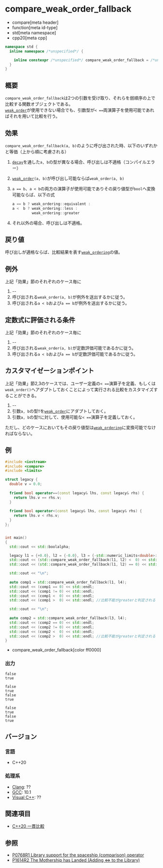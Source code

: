 # compare_weak_order_fallback

* compare[meta header]
* function[meta id-type]
* std[meta namespace]
* cpp20[meta cpp]

```cpp
namespace std {
  inline namespace /*unspecified*/ {

    inline constexpr /*unspecified*/ compare_weak_order_fallback = /*unspecified*/;
  }
}
```

## 概要

`compare_weak_order_fallback`は2つの引数を受け取り、それらを弱順序の上で比較する関数オブジェクトである。  
[`weak_order`](weak_order.md)が使用できない場合でも、引数型が`< ==`両演算子を使用可能であればそれを用いて比較を行う。


## 効果

`compare_weak_order_fallback(a, b)`のように呼び出された時、以下のいずれかと等価（上から順に考慮される）

1. [`decay`](/reference/type_traits/decay.md)を通した`a, b`の型が異なる場合、呼び出しは不適格（コンパイルエラー）

2. [`weak_order`](weak_order.md)`(a, b)`が呼び出し可能ならば`weak_order(a, b)`

3. `a == b`、`a < b`の両方の演算子が使用可能でありその戻り値型が`bool`へ変換可能ならば、以下の式
   ```cpp
   a == b ? weak_ordering::equivalent :
   a <  b ? weak_ordering::less :
            weak_ordering::greater
   ```

4. それ以外の場合、呼び出しは不適格。

## 戻り値

呼び出しが適格ならば、比較結果を表す[`weak_ordering`](weak_ordering.md)の値。


## 例外

上記「効果」節のそれぞれのケース毎に

1. --
2. 呼び出される`weak_order(a, b)`が例外を送出するかに従う。
3. 呼び出される`a < b`および`a == b`が例外を送出するかに従う。

## 定数式に評価される条件

上記「効果」節のそれぞれのケース毎に

1. --
2. 呼び出される`weak_order(a, b)`が定数評価可能であるかに従う。
3. 呼び出される`a < b`および`a == b`が定数評価可能であるかに従う。

## カスタマイゼーションポイント

上記「効果」節2,3のケースでは、ユーザー定義の`< ==`演算子を定義、もしくは`weak_order()`へアダプトしておくことによって実行される比較をカスタマイズすることができる。

1. --
2. 引数`a, b`の型`T`を[`weak_order`](weak_order.md)にアダプトしておく。
3. 引数`a, b`の型`T`に対して、使用可能な`< ==`演算子を定義しておく。

ただし、どのケースにおいてもその戻り値型は[`weak_ordering`](weak_ordering.md)に変換可能でなければならない。


## 例
```cpp example
#include <iostream>
#include <compare>
#include <limits>

struct legacy {
  double v = 0.0;
  
  friend bool operator==(const legacy& lhs, const legacy& rhs) {
    return lhs.v == rhs.v;
  }
  
  friend bool operator<(const legacy& lhs, const legacy& rhs) {
    return lhs.v < rhs.v;
  }
};


int main()
{
  std::cout << std::boolalpha;

  legacy l1 = {+0.0}, l2 = {-0.0}, l3 = {-std::numeric_limits<double>::quiet_NaN()}, l4 = {std::numeric_limits<double>::quiet_NaN()};
  std::cout << (std::compare_weak_order_fallback(l1, l2) <  0) << std::endl;
  std::cout << (std::compare_weak_order_fallback(l1, l2) == 0) << std::endl;

  std::cout << "\n";
  
  auto comp1 = std::compare_weak_order_fallback(l1, l4);
  std::cout << (comp1 == 0) << std::endl;
  std::cout << (comp1 != 0) << std::endl;
  std::cout << (comp1 <  0) << std::endl;
  std::cout << (comp1 >  0) << std::endl; //比較不能がgreaterと判定される

  std::cout << "\n";
 
  auto comp2 = std::compare_weak_order_fallback(l3, l4);
  std::cout << (comp2 == 0) << std::endl;
  std::cout << (comp2 != 0) << std::endl;
  std::cout << (comp2 <  0) << std::endl;
  std::cout << (comp2 >  0) << std::endl; //比較不能がgreaterと判定される
}
```
* compare_weak_order_fallback[color ff0000]

### 出力
```
false
true

false
true
false
true

false
true
false
true
```

## バージョン
### 言語
- C++20

### 処理系
- [Clang](/implementation.md#clang): ??
- [GCC](/implementation.md#gcc): 10.1
- [Visual C++](/implementation.md#visual_cpp): ??

## 関連項目

- [C++20 一貫比較](/lang/cpp20/consistent_comparison.md)


## 参照

- [P0768R1 Library support for the spaceship (comparison) operator](http://wg21.link/p0768)
- [P1614R2 The Mothership has Landed (Adding <=> to the Library)](http://wg21.link/p1614)
